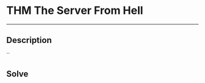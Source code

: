 # THM The Server From Hell
*** 

## Description

``

## Solve


<p align="center">
  <img src="">
</p>
